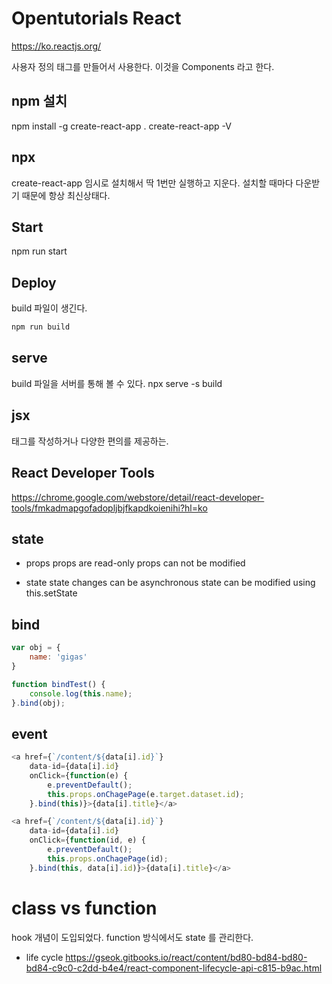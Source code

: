 # Opentutorials React

https://ko.reactjs.org/

사용자 정의 태그를 만들어서 사용한다.
이것을 Components 라고 한다.

## npm 설치
npm install -g create-react-app .
create-react-app -V

## npx
create-react-app 임시로 설치해서 딱 1번만 실행하고 지운다.
설치할 때마다 다운받기 때문에 항상 최신상태다.

## Start
npm run start

## Deploy
build 파일이 생긴다.

```bash
npm run build
```

## serve
build 파일을 서버를 통해 볼 수 있다.
npx serve -s build

## jsx
태그를 작성하거나 다양한 편의를 제공하는.

## React Developer Tools
https://chrome.google.com/webstore/detail/react-developer-tools/fmkadmapgofadopljbjfkapdkoienihi?hl=ko

## state
- props
props are read-only
props can not be modified

- state
state changes can be asynchronous
state can be modified using this.setState

## bind
```js
var obj = {
    name: 'gigas'
}

function bindTest() {
    console.log(this.name);
}.bind(obj);

```

## event
```js
<a href={`/content/${data[i].id}`}
    data-id={data[i].id}
    onClick={function(e) {
        e.preventDefault();
        this.props.onChagePage(e.target.dataset.id);
    }.bind(this)}>{data[i].title}</a>
```

```js
<a href={`/content/${data[i].id}`}
    data-id={data[i].id}
    onClick={function(id, e) {
        e.preventDefault();
        this.props.onChagePage(id);
    }.bind(this, data[i].id)}>{data[i].title}</a>
```

# class vs function

hook 개념이 도입되었다.
function 방식에서도 state 를 관리한다.

- life cycle
https://gseok.gitbooks.io/react/content/bd80-bd84-bd80-bd84-c9c0-c2dd-b4e4/react-component-lifecycle-api-c815-b9ac.html